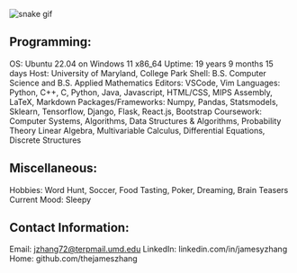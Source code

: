 ![snake gif](https://github.com/thejameszhang/thejameszhang/blob/output/github-contribution-grid-snake.gif)

Programming:
-------------------------
OS: Ubuntu 22.04 on Windows 11 x86_64
Uptime: 19 years 9 months 15 days
Host: University of Maryland, College Park
Shell: B.S. Computer Science and B.S. Applied Mathematics
Editors: VSCode, Vim
Languages: Python, C++, C, Python, Java, Javascript, HTML/CSS, MIPS Assembly, LaTeX, Markdown
Packages/Frameworks: Numpy, Pandas, Statsmodels, Sklearn, Tensorflow, Django, Flask, React.js, Bootstrap
Coursework: Computer Systems, Algorithms, Data Structures & Algorithms, Probability Theory
Linear Algebra, Multivariable Calculus, Differential Equations, Discrete Structures
  
Miscellaneous:
-------------------------
Hobbies: Word Hunt, Soccer, Food Tasting, Poker, Dreaming, Brain Teasers
Current Mood: Sleepy

Contact Information:
-------------------------
Email: jzhang72@terpmail.umd.edu
LinkedIn: linkedin.com/in/jamesyzhang
Home: github.com/thejameszhang                 
